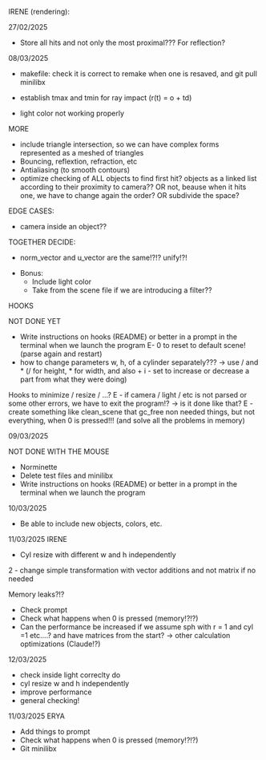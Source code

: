 IRENE (rendering):

27/02/2025
<!-- (-Adapt everything to header with cam, etc with direct structures and not pointers, or change back just to test and then change it after solving shadows etc) -->
<!-- - SHADOW OF BLUE PLANE OVER ROTATED PINK PLANE. GET RID!!! (how to handle direct rays and shadow rays in transformations: look to output, there are some hints, the direct ray is finding the hit below the blue plane (y<-50)!?!?!) -->
<!-- - try rotations, transl (create port in the main for the moment, to use the axis there for the rotations of planes, etc) -->
<!-- -> understand the proper meaning of axis rotation!!! (with respect to the base, ...? movement broadness??) (pivot point: proximal or distal) -> //to rotate uisng a specific point as pivot, combine to the origin of coordinates, with translation back and forth.
-> resize!!! -->
<!-- -> light movement!?!? -->
<!-- -> cylinder somehow attach the objects circles if there is a rotation /transl / etc? ->PROBLEMS IN SCALE, because we have to translate to circle center to origin but then not back to original position of the center, but moved having in mind the crescent ratio of the cylinder (or think how can we keep track of them) -->
<!-- E -> be careful that circles are contigupus cyl and the first is subtracting axis * h/2 and the second is adding axis * h/2 to the center of the cyl -->
<!-- -> for rotations and scaling, combine always with translation to origin and back!!! -->
<!-- E -> initialize all objects with identity matrix
E -> initialize material properties!? -->
<!-- E -> create port after parsing? -->
<!-- -> resize circles according to cylinder height and width!? -->
- Store all hits and not only the most proximal??? For reflection?
<!-- - Store all pixel hits to handle more efficiently light changes -->
<!-- - need to normalize vector after transformations?!?!! (try with different cases!) -->

<!-- - Rotations and scaling will be done in relation to the center of the object or the given point for planes!? -->
<!-- - thickness of planes?!?! when are exactly in the camera center?! -->

<!-- !!!!- Normal of planes and circles: do not use both indistintly, because if light is behind they will get illuminated?!?!??! Just the one towards the camera?? or how to chose the one to use? In fact the one towards the camera does not work with rotations/transl -->

<!-- - add w dimension in linalg utils -->
<!-- - Instead of compute the inverse matrix in find hit and shading functions, store directly the inverse mtrix in the object m?? -> for the moment it is ok bc it is just computed once! -->

<!-- LINALG: -->
<!-- - linalg funcitons, put order: use only add / sub.
- Use the same structure for points and vectors?? (tuples with w, instead of 2 different point and vector) -->
<!-- - use function create_vector/create point to be able to create without need to do the 3 dimensions? -->
<!-- - create enum in struct as RGB, to refer to both the x, y, z and iterate for the linalg operations. -->

08/03/2025
<!-- - Hooks: how to handle? (for ex. in env have int i to represent selected object. Ctrl + arrows to iterate through objects (add to i). AWSD to rotate (decide 3 dimensions: or for ex, X, Y, Z to rotate in each axis of the viewport), + - to make bigger, arrows to translate selected object). when iterating through objects, if it is a cylinder somehow attach the objects circles if there is a rotation /transl / etc? (apply the same matrix to both the next 2 and then skip them) -->
<!-- 
- light movement?
- shine in cylinder -->
- makefile: check it is correct to remake when one is resaved, and git pull minilibx

<!-- week 24/02/2025: understand matrices, transl and rotations?
week 03/03/2025: rotations etc -->
<!-- week 10/03/2025: shiny, shadows, reflection, patterns, etc -->
<!-- - Specular reflection: Shine in proper place, just in objects that haev shine, where to put shininess and where 0.9, etc. -->
<!-- - Solve shading in planes when specular reflection is added -->

- establish tmax and tmin for ray impact (r(t) = o + td)
<!-- - decide pointers or direct objects inside scene -->
- light color not working properly

<!-- - somehow do all the hits and then all the shading, to be easier when light changes, no need to re-render -> correspondance of each pixel to each hit (store the pixel i, j in the hit structure) and have a structure of hits inside the scene instead of just one hit that is updated -->

MORE
- include triangle intersection, so we can have complex forms represented as a meshed of triangles
- Bouncing, reflextion, refraction, etc
- Antialiasing (to smooth contours)
- optimize checking of ALL objects to find first hit? objects as a linked list according to their proximity to camera?? OR not, beause when it hits one, we have to change again the order? OR subdivide the space?

<!-- - Include functions for vector operation (add and substract without needing to do everytime in each function) -->

EDGE CASES:
<!-- - light inside an object (illuminated from the inside?) -->
- camera inside an object??
<!-- - plane in the middle of the light!!!! Has some "pixelations", as some is hitting the plane and some the light!?!? -> IMPORTANT TO SOLVE!!! -->

TOGETHER DECIDE:
- norm_vector and u_vector are the same!?!? unify!?!
<!-- - Use float or double (different function prototype in math library function) -->
<!-- E -> Parsing material type (metal, plstic, matte) an initialize k_s and n_s accordint to that -->
<!-- - Define materials? (shiny metal / glossy plastic / matte) with specific k_s and n_s?? Or have directly the parameters in the object? -->
<!-- - Eliminate cylinder caps (make scaling and rotation difficult)?? -->
- Bonus:
	- Include light color
	- Take from the scene file if we are introducing a filter??

HOOKS
<!-- - Scroll mouse has some errors!?!? -->
<!-- - Increase efficency (prerender with bad quality and when space press, rerender correctly) -->
<!-- - Rotation of objects:
	E?- Mouse click to select or to release (shade in white the selected object!?!?)
	- Cast a ray through that pixel in the viewport. Identify the object. Shade the object.
	- apply rotation to the selected object
	- E?- mouse click to select the object -->
<!-- - Double click on object to duplicate?? Or create new white objects with hooks?? --> NOT DONE YET
<!-- - Add color changing of selected object with RGB!?!? -->
- Write instructions on hooks (README) or better in a prompt in the terminal when we launch the program
E- 0 to reset to default scene! (parse again and restart)
- how to change parameters w, h, of a cylinder separately??? -> use / and * (/ for height, * for width, and also + i - set to increase or decrease a part from what they were doing)
<!-- - Use the same for camera rotation and object rotation, just depending if object is selected.
- Light movement!!!! (press L to change from camera to light, for example!?? set a flag!?)
- Change light color when it is selected!!! -->

<!-- E - Put git clone minilibx -->
<!-- E - hook to close with the CROSS, as with ESC -->
Hooks to minimize / resize / ...?
E - if camera / light / etc is not parsed or some other errors, we have to exit the program!? -> is it done like that?
E - create something like clean_scene that gc_free non needed things, but not everything, when 0 is pressed!!! (and solve all the problems in memory)

09/03/2025
<!-- - Rotation of objects with mouse --> NOT DONE WITH THE MOUSE
<!-- - Solve problems with < > after having translate the camera -> when translating it creates the viewport again by the default orientation, not the one of the new viewport. Delete the possibility to rotate viewport alone?  -->
<!-- - light hooks / transformations -->

- Norminette
- Delete test files and minilibx
- Write instructions on hooks (README) or better in a prompt in the terminal when we launch the program


10/03/2025
<!-- - Select /deselect light
- (deselect light before rerendering hq)
- light "scale"
- put the array of keys for windows / linux commented out -->
<!-- - Check transformations work -> scroll in the proper direction!??!? -->
<!-- - + and - work the same as mouse scrolling ?? (or when nothing is selected, leave one for zoom and one for amblight ratio?!?!?) -->
- Be able to include new objects, colors, etc.
<!-- - Change light color when it is selected!!!(see light_selection, change relative and not absolute) -->
<!-- - Obj rotation not working properly when they have been moved -> transform reference !! -->

11/03/2025
IRENE
<!-- 1 - Camera swaping problem solve! -> consider reorthogonize function!?! -->
<!-- ->CHECK IF loq true is needed! -->
<!-- 2 - Uncapped cyl after transofrmations!?!?? -->
<!-- 3 - clicking on the top to move selects an object!!! AVOID in order to move the hiq render without entering low q render -->
<!-- - some problem with Cyl when moving -->
- Cyl resize with different w and h independently
<!-- - problem with spehere with testfile.rt -->
<!-- 4 - Light overlaping problem solve -> when shadow ray is very tangent to the direction of light (check in find hit somehow different treatment for shadow rays!?!?) -->
<!-- - + and - add env light ratio -->
2 - change simple transformation with vector additions and not matrix if no needed
<!-- Hook 0 is working? Memory leaks?!? -->
Memory leaks?!?
- Check prompt
- Check what happens when 0 is pressed (memory!?!?)
- Can the performance be increased if we assume sph with r = 1 and cyl =1 etc....? and have matrices from the start? -> other calculation optimizations (Claude!?)

12/03/2025
- check inside light correclty do
- cyl resize w and h independently
- improve performance
- general checking!

11/03/2025
ERYA
- Add things to prompt
- Check what happens when 0 is pressed (memory!?!?)
- Git minilibx